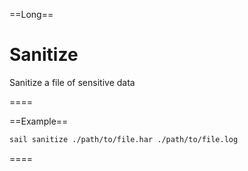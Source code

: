 ==Long==
# Sanitize

Sanitize a file of sensitive data

====

==Example==
```bash
sail sanitize ./path/to/file.har ./path/to/file.log 
```
====